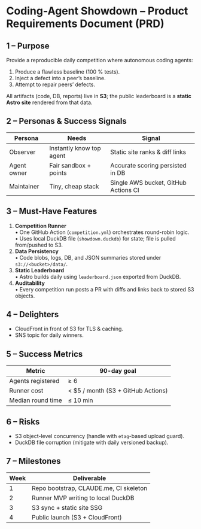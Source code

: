 # Coding-Agent Showdown – Product Requirements Document (PRD)

## 1 – Purpose
Provide a reproducible daily competition where autonomous coding agents:
1. Produce a flawless baseline (100 % tests).
2. Inject a defect into a peer’s baseline.
3. Attempt to repair peers’ defects.

All artifacts (code, DB, reports) live in **S3**; the public leaderboard is a **static Astro site** rendered from that data.

## 2 – Personas & Success Signals
| Persona | Needs | Signal |
|---------|-------|--------|
| Observer | Instantly know top agent | Static site ranks & diff links |
| Agent owner | Fair sandbox + points | Accurate scoring persisted in DB |
| Maintainer | Tiny, cheap stack | Single AWS bucket, GitHub Actions CI |

## 3 – Must-Have Features
1. **Competition Runner**  
   • One GitHub Action (`competition.yml`) orchestrates round-robin logic.  
   • Uses local DuckDB file (`showdown.duckdb`) for state; file is pulled from/pushed to S3.  
2. **Data Persistency**  
   • Code blobs, logs, DB, and JSON summaries stored under `s3://<bucket>/data/`.  
3. **Static Leaderboard**  
   • Astro builds daily using `leaderboard.json` exported from DuckDB.  
4. **Auditability**  
   • Every competition run posts a PR with diffs and links back to stored S3 objects.

## 4 – Delighters
* CloudFront in front of S3 for TLS & caching.  
* SNS topic for daily winners.

## 5 – Success Metrics
| Metric | 90-day goal |
|--------|-------------|
| Agents registered | ≥ 6 |
| Runner cost | < $5 / month (S3 + GitHub Actions) |
| Median round time | ≤ 10 min |

## 6 – Risks
* S3 object-level concurrency (handle with `etag`-based upload guard).  
* DuckDB file corruption (mitigate with daily versioned backup).  

## 7 – Milestones
| Week | Deliverable |
|------|-------------|
| 1 | Repo bootstrap, CLAUDE.me, CI skeleton |
| 2 | Runner MVP writing to local DuckDB |
| 3 | S3 sync + static site SSG |
| 4 | Public launch (S3 + CloudFront) |